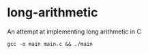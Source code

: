 # long-arithmetic
An attempt at implementing long arithmetic in C

```console
gcc -o main main.c && ./main
```
